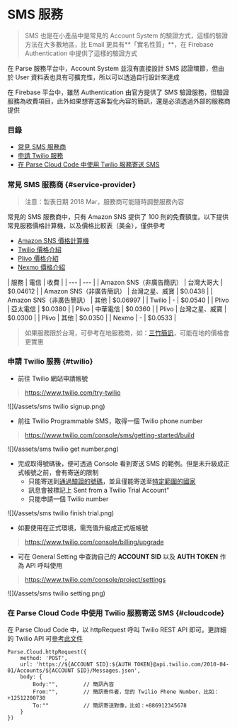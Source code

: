 # SMS 服務

> SMS 也是在小產品中是常見的 Account System 的驗證方式，這樣的驗證方法在大多數地區，比 Email 更具有**「實名性質」**，在 Firebase Authentication 中提供了這樣的驗證方式

在 Parse 服務平台中，Account System 並沒有直接設計 SMS 認證環節，但由於 User 資料表也具有可擴充性，所以可以透過自行設計來達成

在 Firebase 平台中，雖然 Authentication 由官方提供了 SMS 驗證服務，但驗證服務為收費項目，此外如果想寄送客製化內容的簡訊，還是必須透過外部的服務商提供

### 目錄

* [常見 SMS 服務商](#service-provider)
* [申請 Twilio 服務](#twilio)
* [在 Parse Cloud Code 中使用 Twilio 服務寄送 SMS](#cloudcode)

### 常見 SMS 服務商 {#service-provider}

> 注意：製表日期 2018 Mar，服務商可能隨時調整服務內容

常見的 SMS 服務商中，只有 Amazon SNS 提供了 100 則的免費額度。以下提供常見服務價格計算機，以及價格比較表（美金），僅供參考
* [Amazon SNS 價格計算機](https://aws.amazon.com/tw/sns/sms-pricing/)
* [Twilio 價格介紹](https://www.twilio.com/sms/pricing/tw)
* [Plivo 價格介紹](https://www.plivo.com/pricing/TW/#!sms)
* [Nexmo 價格介紹](https://www.nexmo.com/products/sms/pricing)

| 服務 | 電信 | 收費 |
| --- | --- |
| Amazon SNS（非廣告簡訊） | 台灣大哥大 | $0.04612 |
| Amazon SNS（非廣告簡訊） | 台灣之星、威寶 | $0.0438 |
| Amazon SNS（非廣告簡訊） | 其他 | $0.06997 |
| Twilio | - | $0.0540 |
| Plivo | 亞太電信 | $0.0380 |
| Plivo | 中華電信 | $0.0360 |
| Plivo | 台灣之星、威寶 | $0.0300 |
| Plivo | 其他 | $0.0350 |
| Nexmo | - | $0.0533 |

> 如果服務限於台灣，可參考在地服務商，如：[三竹簡訊](https://sms.mitake.com.tw/common/header/price.jsp)，可能在地的價格會更實惠

### 申請 Twilio 服務 {#twilio}

* 前往 Twilio 網站申請帳號

> https://www.twilio.com/try-twilio

![](/assets/sms twilio signup.png)

* 前往 Twilio Programmable SMS，取得一個 Twilio phone number

> https://www.twilio.com/console/sms/getting-started/build

![](/assets/sms twilio get number.png)

* 完成取得號碼後，便可透過 Console 看到寄送 SMS 的範例。但是未升級成正式帳號之前，會有寄送的限制
    * 只能寄送到[通過驗證的號碼](https://www.twilio.com/console/phone-numbers/verified)，並且僅能寄送至[特定範圍的國家](https://www.twilio.com/console/sms/settings/geo-permissions)
    * 訊息會被標記上 Sent from a Twilio Trial Account"
    * 只能申請一個 Twilio number

![](/assets/sms twilio finish trial.png)

* 如要使用在正式環境，需充值升級成正式版帳號

> https://www.twilio.com/console/billing/upgrade

* 可在 General Setting 中查詢自己的 **ACCOUNT SID** 以及 **AUTH TOKEN** 作為 API 呼叫使用

> https://www.twilio.com/console/project/settings

![](/assets/sms twilio setting.png)

### 在 Parse Cloud Code 中使用 Twilio 服務寄送 SMS {#cloudcode}

在 Parse Cloud Code 中，以 httpRequest 呼叫 Twilio REST API 即可。更詳細的 Twilio API 可[參考此文件](https://www.twilio.com/docs/api/messaging/message)

```
Parse.Cloud.httpRequest({
    method: 'POST',
    url: 'https://${ACCOUNT SID}:${AUTH TOKEN}@api.twilio.com/2010-04-01/Accounts/${ACCOUNT SID}/Messages.json',
    body: {
        Body:"",        // 簡訊內容
        From:"",        // 簡訊寄件者，您的 Twilio Phone Number，比如：+12512200730
        To:""           // 簡訊寄送對像，比如：+886912345678
    }
})
```